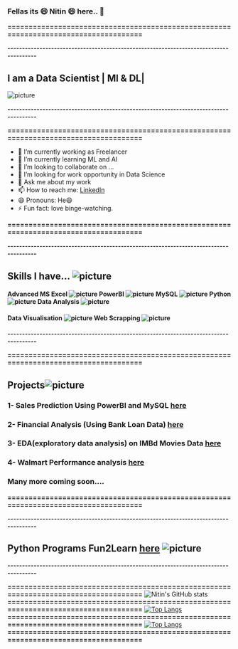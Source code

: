 ### Fellas its :smile: Nitin :smile: here.. 👋
**=====================================================================================**

**--------------------------------------------------------------------------------------**
## I am a Data Scientist | Ml & DL| 

![picture](https://1.bp.blogspot.com/-FYDRV1fAcNk/YAU_khQw0iI/AAAAAAAAEdE/bZyU5seo4ospnb85PlEzlQDG2cB1l79vQCLcBGAsYHQ/s480/rt.gif)


**--------------------------------------------------------------------------------------**

**=====================================================================================**
- 🔭 I’m currently working as Freelancer
- 🌱 I’m currently learning ML and AI
- 👯 I’m looking to collaborate on ...
- 🤔 I’m looking for work opportunity in Data Science
- 💬 Ask me about my work
- 📫 How to reach me: [LinkedIn](https://www.linkedin.com/in/nitin-barolia-912422109/)
- 😄 Pronouns: He😄
- ⚡ Fun fact: love binge-watching.




**=====================================================================================**



**--------------------------------------------------------------------------------------**
## Skills I have...  ![picture](https://1.bp.blogspot.com/-4traOxUfscc/YAVIRhVWoYI/AAAAAAAAEd0/R9zaMuhdUSgzWxVmR238h2R3AaT-IHxcgCLcBGAsYHQ/s64/distance-education.png)

#### Advanced MS Excel ![picture](https://1.bp.blogspot.com/-HdvwyppraDw/YAVJNt3YYHI/AAAAAAAAEeE/XwtWjY2rKpMzPePSBHzUnE3JCjd8UZ0xgCLcBGAsYHQ/s64/excel.png) PowerBI ![picture](https://1.bp.blogspot.com/-DGMCp7xmEF8/YAVNdQM9BxI/AAAAAAAAEe0/-bAuEtlHZ74eeJC7TacwY85HKPXomL0XgCLcBGAsYHQ/s96/power-bi%25287%2529.png) MySQL ![picture](https://1.bp.blogspot.com/-OmLoFibX7cI/YAVMypTqg-I/AAAAAAAAEes/wvqn0b4Xt1Uyn2ETMx86Duj9PMEliD_DwCLcBGAsYHQ/s100/mysql-logo.png) Python ![picture](https://1.bp.blogspot.com/-OaOB1Y6SsMM/YAVLSC3uuvI/AAAAAAAAEeQ/9CPFPEkuyqM4Q7jRxJiL2X0SxJgcJnGRQCLcBGAsYHQ/s96/python%252823%2529.png) Data Analysis ![picture](https://1.bp.blogspot.com/-itslZp7hhpI/YAVTnyiHspI/AAAAAAAAEfI/Ps8v1_yDVSIMLMyDhpOLABuhsDjeHvcGgCLcBGAsYHQ/s64/iconfinder_Analytics_379550.png)
#### Data Visualisation ![picture](https://1.bp.blogspot.com/-4o3yfqd1FJ0/YAVVOPWo9AI/AAAAAAAAEfU/OF5RylildwABI_MiBatid07ed5Q4s3kjACLcBGAsYHQ/s96/statistics%25281%2529.png) Web Scrapping ![picture](https://1.bp.blogspot.com/-2DH-3nqlwpk/YAVXEf1-7xI/AAAAAAAAEfg/SFVZ1xrUyasM0gE80a43quTPX0NPUSWgwCLcBGAsYHQ/s72/web%252825%2529.png)
**--------------------------------------------------------------------------------------**


**=====================================================================================**



## Projects![picture](https://1.bp.blogspot.com/-u6aJOZuJQLw/YAVYxYoe08I/AAAAAAAAEfs/HKp6UzAuCFgT5-KcbuuF2OGkkj6zKZLqwCLcBGAsYHQ/s128/group-of-projects%25282%2529.png)

### 1- Sales Prediction Using PowerBI and MySQL [here](https://github.com/nitinbarolia/PowerBI)
### 2- Financial Analysis (Using Bank Loan Data) [here](https://github.com/nitinbarolia/Data-Analysis/blob/master/Financial%20analysis%20on%20bank%20loan%20data/Data_analytics_finance2(Bank_Loan)_Deploy.ipynb)
### 3- EDA(exploratory data analysis) on IMBd Movies Data [here](https://github.com/nitinbarolia/Data-Analysis/blob/master/EDA%20on%20movies%20data/Explanatory_Analysis_Movies.ipynb)
### 4- Walmart Performance analysis [here](https://github.com/nitinbarolia/Walmart_Performance_Analysis.git)
### Many more coming soon....
**=====================================================================================**



**--------------------------------------------------------------------------------------**
## Python Programs Fun2Learn [here](https://github.com/nitinbarolia/Python-Programs) ![picture](https://1.bp.blogspot.com/-ZUhPk3iDhBA/YBgq8DqycWI/AAAAAAAAEgs/ocTKDrEBSvw4GL8PVFlsOWe6cydBLbI1ACLcBGAsYHQ/s150/python.jpg) 


**--------------------------------------------------------------------------------------**



**=====================================================================================**
![Nitin's GitHub stats](https://github-readme-stats.vercel.app/api?username=nitinbarolia&show_icons=true&theme=radical)
**=====================================================================================**
[![Top Langs](https://github-readme-stats.vercel.app/api/top-langs/?username=nitinbarolia&layout=compact)](https://github.com/nitinbarolia/github-readme-stats)
**=====================================================================================**
[![Top Langs](https://github-readme-stats.vercel.app/api/top-langs/?username=nitinbarolia&langs_count=8)](https://github.com/nitinbarolia/github-readme-stats)
**=====================================================================================**



